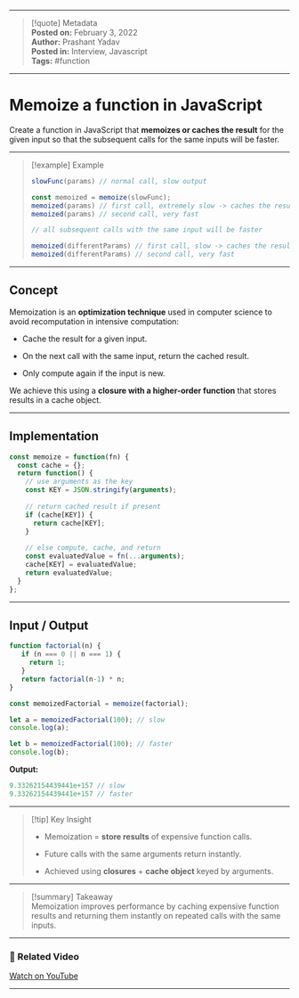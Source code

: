 
---

> [!quote] Metadata  
> **Posted on:** February 3, 2022  
> **Author:** Prashant Yadav  
> **Posted in:** Interview, Javascript  
> **Tags:** #function

---

# Memoize a function in JavaScript

Create a function in JavaScript that **memoizes or caches the result** for the given input so that the subsequent calls for the same inputs will be faster.

---

> [!example] Example
> 
> ```javascript
> slowFunc(params) // normal call, slow output
> 
> const memoized = memoize(slowFunc);
> memoized(params) // first call, extremely slow -> caches the result
> memoized(params) // second call, very fast
> 
> // all subsequent calls with the same input will be faster
> 
> memoized(differentParams) // first call, slow -> caches the result
> memoized(differentParams) // second call, very fast
> ```

---

## Concept

Memoization is an **optimization technique** used in computer science to avoid recomputation in intensive computation:

- Cache the result for a given input.
    
- On the next call with the same input, return the cached result.
    
- Only compute again if the input is new.
    

We achieve this using a **closure with a higher-order function** that stores results in a cache object.

---

## Implementation

```javascript
const memoize = function(fn) {
  const cache = {};
  return function() {
    // use arguments as the key
    const KEY = JSON.stringify(arguments);
    
    // return cached result if present
    if (cache[KEY]) {
      return cache[KEY];
    }
    
    // else compute, cache, and return
    const evaluatedValue = fn(...arguments);
    cache[KEY] = evaluatedValue;
    return evaluatedValue;
  }
};
```

---

## Input / Output

```javascript
function factorial(n) {
   if (n === 0 || n === 1) {
     return 1;
   }
   return factorial(n-1) * n; 
}

const memoizedFactorial = memoize(factorial);

let a = memoizedFactorial(100); // slow
console.log(a);

let b = memoizedFactorial(100); // faster
console.log(b);
```

**Output:**

```javascript
9.33262154439441e+157 // slow
9.33262154439441e+157 // faster
```

---

> [!tip] Key Insight
> 
> - Memoization = **store results** of expensive function calls.
>     
> - Future calls with the same arguments return instantly.
>     
> - Achieved using **closures** + **cache object** keyed by arguments.
>     

---

> [!summary] Takeaway  
> Memoization improves performance by caching expensive function results and returning them instantly on repeated calls with the same inputs.

---

### 🎥 Related Video

[Watch on YouTube](https://youtu.be/ktL5L2DnYYg)

---
